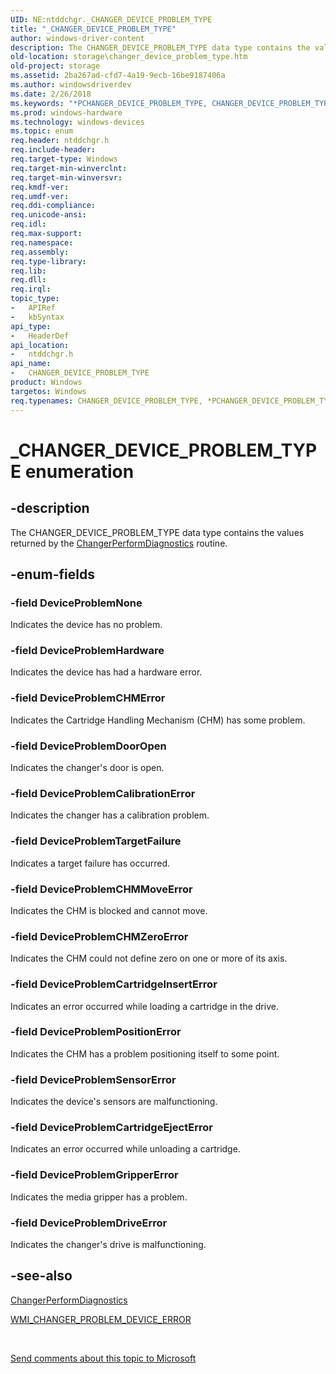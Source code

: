 ```yaml
---
UID: NE:ntddchgr._CHANGER_DEVICE_PROBLEM_TYPE
title: "_CHANGER_DEVICE_PROBLEM_TYPE"
author: windows-driver-content
description: The CHANGER_DEVICE_PROBLEM_TYPE data type contains the values returned by the ChangerPerformDiagnostics routine.
old-location: storage\changer_device_problem_type.htm
old-project: storage
ms.assetid: 2ba267ad-cfd7-4a19-9ecb-16be9187406a
ms.author: windowsdriverdev
ms.date: 2/26/2018
ms.keywords: "*PCHANGER_DEVICE_PROBLEM_TYPE, CHANGER_DEVICE_PROBLEM_TYPE, CHANGER_DEVICE_PROBLEM_TYPE enumeration [Storage Devices], DeviceProblemCHMError, DeviceProblemCHMMoveError, DeviceProblemCHMZeroError, DeviceProblemCalibrationError, DeviceProblemCartridgeEjectError, DeviceProblemCartridgeInsertError, DeviceProblemDoorOpen, DeviceProblemDriveError, DeviceProblemGripperError, DeviceProblemHardware, DeviceProblemNone, DeviceProblemPositionError, DeviceProblemSensorError, DeviceProblemTargetFailure, PCHANGER_DEVICE_PROBLEM_TYPE, PCHANGER_DEVICE_PROBLEM_TYPE enumeration pointer [Storage Devices], _CHANGER_DEVICE_PROBLEM_TYPE, ntddchgr/CHANGER_DEVICE_PROBLEM_TYPE, ntddchgr/DeviceProblemCHMError, ntddchgr/DeviceProblemCHMMoveError, ntddchgr/DeviceProblemCHMZeroError, ntddchgr/DeviceProblemCalibrationError, ntddchgr/DeviceProblemCartridgeEjectError, ntddchgr/DeviceProblemCartridgeInsertError, ntddchgr/DeviceProblemDoorOpen, ntddchgr/DeviceProblemDriveError, ntddchgr/DeviceProblemGripperError, ntddchgr/DeviceProblemHardware, ntddchgr/DeviceProblemNone, ntddchgr/DeviceProblemPositionError, ntddchgr/DeviceProblemSensorError, ntddchgr/DeviceProblemTargetFailure, ntddchgr/PCHANGER_DEVICE_PROBLEM_TYPE, storage.changer_device_problem_type, structs-changer_907f5212-0009-476e-9187-c9f2edb0f0c8.xml"
ms.prod: windows-hardware
ms.technology: windows-devices
ms.topic: enum
req.header: ntddchgr.h
req.include-header: 
req.target-type: Windows
req.target-min-winverclnt: 
req.target-min-winversvr: 
req.kmdf-ver: 
req.umdf-ver: 
req.ddi-compliance: 
req.unicode-ansi: 
req.idl: 
req.max-support: 
req.namespace: 
req.assembly: 
req.type-library: 
req.lib: 
req.dll: 
req.irql: 
topic_type:
-	APIRef
-	kbSyntax
api_type:
-	HeaderDef
api_location:
-	ntddchgr.h
api_name:
-	CHANGER_DEVICE_PROBLEM_TYPE
product: Windows
targetos: Windows
req.typenames: CHANGER_DEVICE_PROBLEM_TYPE, *PCHANGER_DEVICE_PROBLEM_TYPE
---
```


# _CHANGER_DEVICE_PROBLEM_TYPE enumeration


## -description


The CHANGER_DEVICE_PROBLEM_TYPE data type contains the values returned by the <a href="https://msdn.microsoft.com/library/windows/hardware/ff551438">ChangerPerformDiagnostics</a> routine.


## -enum-fields




### -field DeviceProblemNone

Indicates the device has no problem.


### -field DeviceProblemHardware

Indicates the device has had a hardware error.


### -field DeviceProblemCHMError

Indicates the Cartridge Handling Mechanism (CHM) has some problem.


### -field DeviceProblemDoorOpen

Indicates the changer's door is open.


### -field DeviceProblemCalibrationError

Indicates the changer has a calibration problem.


### -field DeviceProblemTargetFailure

Indicates a target failure has occurred.


### -field DeviceProblemCHMMoveError

Indicates the CHM is blocked and cannot move. 


### -field DeviceProblemCHMZeroError

Indicates the CHM could not define zero on one or more of its axis.


### -field DeviceProblemCartridgeInsertError

Indicates an error occurred while loading a cartridge in the drive.


### -field DeviceProblemPositionError

Indicates the CHM has a problem positioning itself to some point.


### -field DeviceProblemSensorError

Indicates the device's sensors are malfunctioning.


### -field DeviceProblemCartridgeEjectError

Indicates an error occurred while unloading a cartridge.


### -field DeviceProblemGripperError

Indicates the media gripper has a problem.


### -field DeviceProblemDriveError

Indicates the changer's drive is malfunctioning.


## -see-also




<a href="https://msdn.microsoft.com/library/windows/hardware/ff551438">ChangerPerformDiagnostics</a>



<a href="https://msdn.microsoft.com/library/windows/hardware/ff568029">WMI_CHANGER_PROBLEM_DEVICE_ERROR</a>
 

 

<a href="mailto:wsddocfb@microsoft.com?subject=Documentation%20feedback [storage\storage]:%20CHANGER_DEVICE_PROBLEM_TYPE enumeration%20 RELEASE:%20(2/26/2018)&amp;body=%0A%0APRIVACY STATEMENT%0A%0AWe use your feedback to improve the documentation. We don't use your email address for any other purpose, and we'll remove your email address from our system after the issue that you're reporting is fixed. While we're working to fix this issue, we might send you an email message to ask for more info. Later, we might also send you an email message to let you know that we've addressed your feedback.%0A%0AFor more info about Microsoft's privacy policy, see http://privacy.microsoft.com/en-us/default.aspx." title="Send comments about this topic to Microsoft">Send comments about this topic to Microsoft</a>

